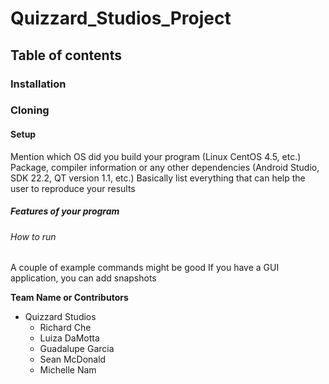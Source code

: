 # Quizzard_Studios_Project

## Table of contents

### Installation

### Cloning

#### Setup

Mention which OS did you build your program (Linux CentOS 4.5, etc.)
Package, compiler information or any other dependencies (Android Studio, SDK 22.2, QT version 1.1, etc.)
Basically list everything that can help the user to reproduce your results

##### Features of your program

###### How to run

A couple of example commands might be good
If you have a GUI application, you can add snapshots

**Team Name or Contributors**
* Quizzard Studios
  * Richard Che
  * Luiza DaMotta
  * Guadalupe Garcia
  * Sean McDonald
  * Michelle Nam
  


